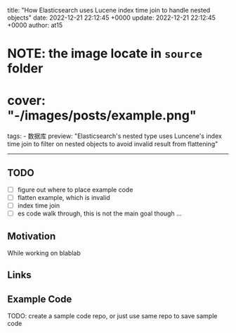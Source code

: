title: "How Elasticsearch uses Lucene index time join to handle nested objects"
date: 2022-12-21 22:12:45 +0000
update: 2022-12-21 22:12:45 +0000
author: at15
# NOTE: the image locate in `source` folder
# cover: "-/images/posts/example.png"
tags:
    - 数据库
preview: "Elasticsearch's nested type uses Luncene's index time join to filter on nested objects to avoid invalid result from flattening"

---

## TODO

- [ ] figure out where to place example code
- [ ] flatten example, which is invalid
- [ ] index time join
- [ ] es code walk through, this is not the main goal though ...

## Motivation

While working on blablab

## Links

## Example Code

TODO: create a sample code repo, or just use same repo to save sample code